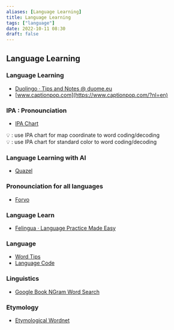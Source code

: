 ```yaml
---
aliases: [Language Learning]
title: Language Learning
tags: ["language"]
date: 2022-10-11 08:30
draft: false
---
```


## Language Learning

### Language Learning

- [Duolingo · Tips and Notes @ duome.eu](https://duome.eu/tips/en)
- [www.captionpop.com](https://www.captionpop.com/?nl=en)

### IPA : Pronounciation

- [IPA Chart](https://www.ipachart.com/)

💡 : use IPA chart for map coordinate to word coding/decoding  
💡 : use IPA chart for standard color to word coding/decoding

### Language Learning with AI

- [Quazel](https://talk.quazel.com/chat/try)

### Pronounciation for all languages

- [Forvo](https://forvo.com/)

### Language Learn

- [Felingua · Language Practice Made Easy](https://felingua.com/)

### Language

- [Word Tips](https://word.tips/)
- [Language Code](http://www.lingoes.net/en/translator/langcode.htm)

### Linguistics

- [Google Book NGram Word Search](https://books.google.com/ngrams)

### Etymology

- [Etymological Wordnet](http://etym.org/)
